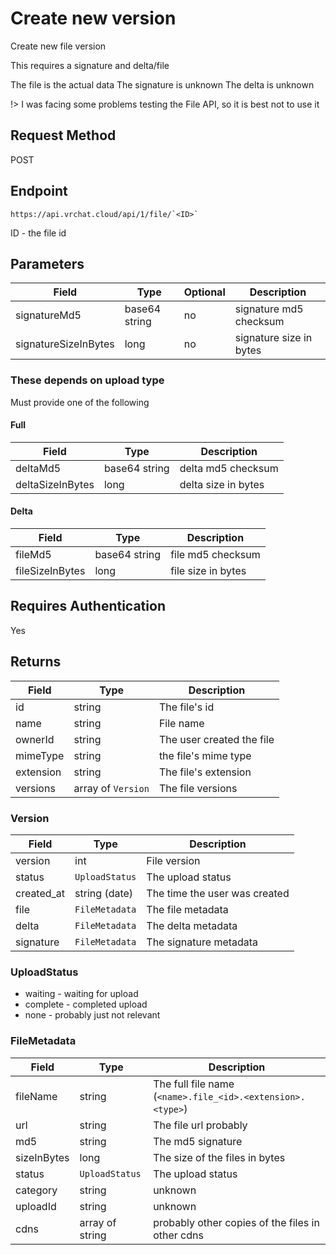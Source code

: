 # Create new version

Create new file version

This requires a signature and delta/file

The file is the actual data
The signature is unknown
The delta is unknown

!> I was facing some problems testing the File API, so it is best not to use it

## Request Method 
POST

## Endpoint
    https://api.vrchat.cloud/api/1/file/`<ID>`
    

ID - the file id

## Parameters

Field | Type | Optional | Description
-----|------|----------|-------------
signatureMd5 | base64 string | no | signature md5 checksum
signatureSizeInBytes | long | no | signature size in bytes

### These depends on upload type

Must provide one of the following

#### Full

Field | Type | Description
-----|------|-------------
deltaMd5 | base64 string | delta md5 checksum
deltaSizeInBytes | long | delta size in bytes

#### Delta
Field | Type | Description
-----|------|-------------
fileMd5 | base64 string | file md5 checksum
fileSizeInBytes | long | file size in bytes

## Requires Authentication
Yes

## Returns 

Field | Type | Description
------|------|-------------
id | string | The file's id
name | string | File name
ownerId | string | The user created the file
mimeType | string | the file's mime type
extension | string | The file's extension
versions | array of `Version` | The file versions

### Version

Field | Type | Description
------|------|-------------
version | int | File version
status | `UploadStatus` | The upload status
created_at | string (date) | The time the user was created
file | `FileMetadata` | The file metadata
delta | `FileMetadata` | The delta metadata
signature | `FileMetadata` | The signature metadata

### UploadStatus

* waiting - waiting for upload
* complete - completed upload
* none - probably just not relevant

### FileMetadata

Field | Type | Description
------|------|-------------
fileName | string | The full file name (`<name>.file_<id>.<extension>.<type>`)
url | string | The file url probably
md5 | string | The md5 signature
sizeInBytes | long | The size of the files in bytes
status | `UploadStatus` | The upload status
category | string | unknown
uploadId | string | unknown
cdns | array of string | probably other copies of the files in other cdns